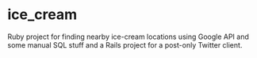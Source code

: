 ice_cream
=========
Ruby project for finding nearby ice-cream locations using Google API and some manual SQL stuff and a Rails 
project for a post-only Twitter client.
